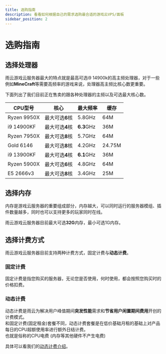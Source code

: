 ```yaml
---
title: 选购指南
description: 看看如何根据自己的需求选购最合适的游戏云VPS/面板
sidebar_position: 2
---
```


# 选购指南

## 选择处理器

雨云游戏云服务器最大的特点就是最高可选i9 14900k的高主频处理器，对于一些例如**MineCraft**等需要高频率的游戏来说，处理器高主频比核心数更重要。
    
下面列出了我们目前正在售卖的跟各种处理器的主频以及可选最大核心数。

| CPU型号       | 核心         | 最大频率       | 缓存     |
| ----------- | ---------- | ---------- | ------ |
| Ryzen 9950X | 最大可选**6**核 | 5.8GHz     | 64M    |
| i9 14900KF  | 最大可选**4**核 | **6.3**GHz | 36M    |
| Ryzen 7950X | 最大可选**8**核 | 5.7GHz     | 64M    |
| Gold 6146   | 最大可选**8**核 | 4.2GHz     | 24.75M |
| i9 13900KF  | 最大可选**4**核 | **6.1**GHz | 36M    |
| Ryzen 5900X | 最大可选**6**核 | 4.8GHz     | 64M    |
| E5 2666v3   | 最大可选**8**核 | 3.4GHz     | 25M    |

## 选择内存

内存是游戏云服务器的重要组成部分，内存越大，可以同时运行的服务器模组、插件数量越多，同时也可以支持更多的玩家同时在线。

雨云游戏云服务器目前最大可选**32G**内存，最小可选1G内存。

## 选择计费方式

雨云游戏云服务器目前支持两种计费方式，固定计费与**动态计费**。

### 固定计费

固定计费是指您购买的服务器，无论您是否使用，何时使用，都会按照您购买时的价格扣费。

### 动态计费

动态计费是雨云为解决用户峰值期间**突发性能**需求和**节省用户闲置期间费用**开创的计费模式。<br/>
和固定计费(固定租金)套餐不同，动态计费套餐是在低价基础月租的基础上对产品每日的CPU超额使用率进行额外日结计费。<br/>
也就是俗称的CPU电费 (内存等其他硬件不产生电费)

具体可以看我们的[动态计费介绍](/docs/rgs/buy/dynamic)。